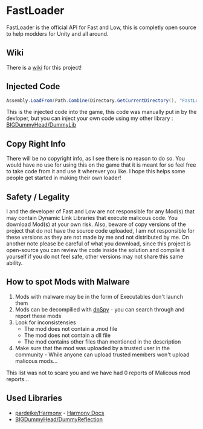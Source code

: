 # FastLoader

FastLoader is the official API for Fast and Low, this is completly open source to help modders for Unity and all around. 

## Wiki

There is a [wiki](https://github.com/BIGDummyHead/FastLoader/wiki) for this project!

## Injected Code

```csharp
Assembly.LoadFrom(Path.Combine(Directory.GetCurrentDirectory(), "FastLoader.dll"))?.GetType("FastandLow.Bootstrap.Boot")?.GetMethod("StartMods", (BindingFlags)(-1))?.Invoke(null, new object[0]); 
```

This is the injected code into the game, this code was manually put in by the devloper, but you can inject your own code using my other library : [BIGDummyHead/DummyLib](https://github.com/BIGDummyHead/Dummy-Lib)

## Copy Right Info
There will be no copyright info, as I see there is no reason to do so. You would have no use for using this on the game that it is meant for so feel free to take code from it and use it wherever you like. I hope this helps some people get started in making their own loader!

## Safety / Legality
I and the developer of Fast and Low are not responsible for any Mod(s) that may contain Dynamic Link Libraries that execute malicous code. You download Mod(s) at your own risk. Also, beware of copy versions of the project that do not have the source code uploaded, I am not responsible for these versions as they are not made by me and not distributed by me. On another note please be careful of what you download, since this project is open-source you can review the code inside the solution and compile it yourself if you do not feel safe, other versions may not share this same ability.

## How to spot Mods with Malware
1. Mods with malware may be in the form of Executables don't launch them
2. Mods can be decompilied with [dnSpy](https://github.com/dnSpy/dnSpy) - you can search through and report these mods
3. Look for inconsistensies 
   * The mod does not contain a .mod file 
   * The mod does not contain a dll file
   * The mod contains other files than mentioned in the description 
4. Make sure that the mod was uploaded by a trusted user in the community - While anyone can upload trusted members won't upload malicous mods...

This list was not to scare you and we have had 0 reports of Malicous mod reports...

## Used Libraries
* [pardeike/Harmony](https://github.com/pardeike/Harmony) - [Harmony Docs](https://harmony.pardeike.net/)
* [BIGDummyHead/DummyReflection](https://github.com/BIGDummyHead/DummyReflection)
